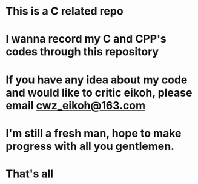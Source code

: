 # This is a C related repo
# I wanna record my C and CPP's codes through this repository
# If you have any idea about my code and would like to critic eikoh, please email cwz_eikoh@163.com
# I'm still a fresh man, hope to make progress with all you gentlemen.
# That's all
